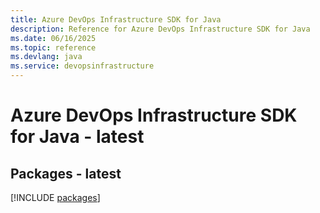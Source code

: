 ```yaml
---
title: Azure DevOps Infrastructure SDK for Java
description: Reference for Azure DevOps Infrastructure SDK for Java
ms.date: 06/16/2025
ms.topic: reference
ms.devlang: java
ms.service: devopsinfrastructure
---
```

# Azure DevOps Infrastructure SDK for Java - latest
## Packages - latest
[!INCLUDE [packages](devops-infrastructure-index.md)]